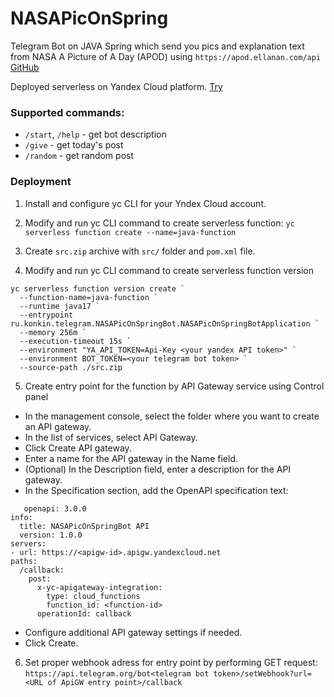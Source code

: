 # NASAPicOnSpring

Telegram Bot on JAVA Spring which send you pics and explanation text 
from NASA A Picture of A Day (APOD) using `https://apod.ellanan.com/api` [GitHub](https://github.com/ellanan/apod-api)

Deployed serverless on Yandex Cloud platform. [Try](https://t.me/NASAPic_bot)

### Supported commands:
- `/start`, `/help` - get bot description
- `/give` - get today's post
- `/random` - get random post

### Deployment

1. Install and configure yc CLI for your Yndex Cloud account.

2. Modify and run yc CLI command to create serverless function: `yc serverless function create --name=java-function`

3. Create `src.zip` archive with `src/` folder and `pom.xml` file.

4. Modify and run yc CLI command to create serverless function version
```
yc serverless function version create `
  --function-name=java-function `
  --runtime java17 `
  --entrypoint ru.konkin.telegram.NASAPicOnSpringBot.NASAPicOnSpringBotApplication `
  --memory 256m `
  --execution-timeout 15s `
  --environment "YA_API_TOKEN=Api-Key <your yandex API token>" ` 
  --environment BOT_TOKEN=<your telegram bot token> `
  --source-path ./src.zip
```

5. Create entry point for the function by API Gateway service using Control panel
 - In the management console, select the folder where you want to create an API gateway.
 - In the list of services, select API Gateway.
 - Click Create API gateway.
 - Enter a name for the API gateway in the Name field.
 - (Optional) In the Description field, enter a description for the API gateway.
 - In the Specification section, add the OpenAPI specification text:

```
   openapi: 3.0.0
info:
  title: NASAPicOnSpringBot API
  version: 1.0.0
servers:
- url: https://<apigw-id>.apigw.yandexcloud.net
paths:
  /callback:
    post:
      x-yc-apigateway-integration:
        type: cloud_functions
        function_id: <function-id>
      operationId: callback
```
   
- Configure additional API gateway settings if needed.
- Click Create.

6. Set proper webhook adress for entry point by performing GET request: `https://api.telegram.org/bot<telegram bot token>/setWebhook?url=<URL of ApiGW entry point>/callback`
   
